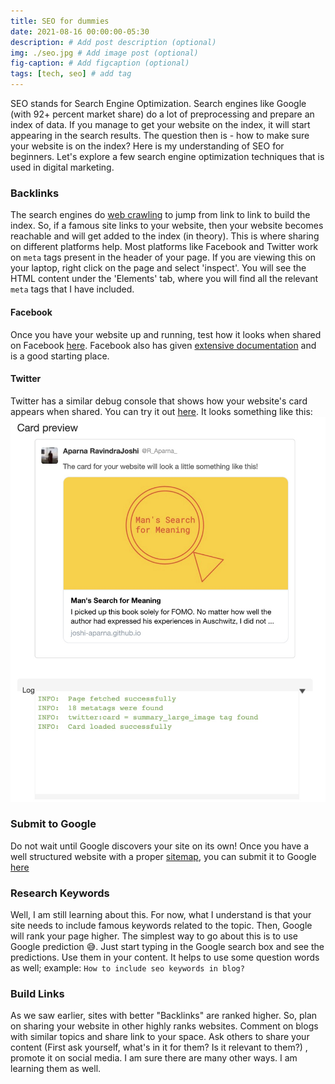 ```yaml
---
title: SEO for dummies
date: 2021-08-16 00:00:00-05:30
description: # Add post description (optional)
img: ./seo.jpg # Add image post (optional)
fig-caption: # Add figcaption (optional)
tags: [tech, seo] # add tag
---
```


SEO stands for Search Engine Optimization. Search engines like Google (with 92+ percent market share) do a lot of preprocessing and prepare an index of data. If you manage to get your website on the index, it will start appearing in the search results. The question then is - how to make sure your website is on the index? Here is my understanding of SEO for beginners. Let's explore a few search engine optimization techniques that is used in digital marketing.

### Backlinks
The search engines do [web crawling](https://ahrefs.com/blog/how-do-search-engines-work/) to jump from link to link to build the index. So, if a famous site links to your website, then your website becomes reachable and will get added to the index (in theory). This is where sharing on different platforms help. Most platforms like Facebook and Twitter work on `meta` tags present in the header of your page. If you are viewing this on your laptop, right click on the page and select 'inspect'. You will see the HTML content under the 'Elements' tab, where you will find all the relevant `meta` tags that I have included.

#### Facebook
Once you have your website up and running, test how it looks when shared on Facebook [here](https://developers.facebook.com/tools/debug/). Facebook also has given [extensive documentation](https://developers.facebook.com/docs/sharing/webmasters#markup) and is a good starting place. 

#### Twitter
Twitter has a similar debug console that shows how your website's card appears when shared. You can try it out [here](https://cards-dev.twitter.com/validator). It looks something like this:
![Twitter Card Debugger](./twitter_debug.jpg)

### Submit to Google
Do not wait until Google discovers your site on its own! Once you have a well structured website with a proper [sitemap](https://developers.google.com/search/docs/advanced/sitemaps/overview), you can submit it to Google [here](https://search.google.com/search-console/about)


### Research Keywords
Well, I am still learning about this. For now, what I understand is that your site needs to include famous keywords related to the topic. Then, Google will rank your page higher. The simplest way to go about this is to use Google prediction :sweat_smile:. Just start typing in the Google search box and see the predictions. Use them in your content. It helps to use some question words as well; example: `How to include seo keywords in blog?`

### Build Links
As we saw earlier, sites with better "Backlinks" are ranked higher. So, plan on sharing your website in other highly ranks websites. Comment on blogs with similar topics and share link to your space. Ask others to share your content (First ask yourself, what's in it for them? Is it relevant to them?) , promote it on social media. I am sure there are many other ways. I am learning them as well. 